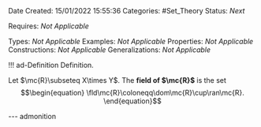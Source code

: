 <br />
<br />

Date Created: 15/01/2022 15:55:36
Categories: #Set_Theory
Status: _Next_ 

Requires: _Not Applicable_

Types: _Not Applicable_
Examples: _Not Applicable_ 
Properties: _Not Applicable_
Constructions: _Not Applicable_
Generalizations: _Not Applicable_

!!! ad-Definition Definition.

Let $\mc{R}\subseteq X\times Y$. The **field of $\mc{R}$** is the set
$$\begin{equation}
    \fld\mc{R}\coloneqq\dom\mc{R}\cup\ran\mc{R}.
\end{equation}$$

--- admonition

